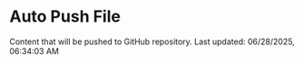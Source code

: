 # Auto Push File

Content that will be pushed to GitHub repository.
Last updated: 06/28/2025, 06:34:03 AM